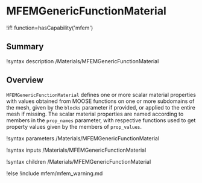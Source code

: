 # MFEMGenericFunctionMaterial

!if! function=hasCapability('mfem')

## Summary

!syntax description /Materials/MFEMGenericFunctionMaterial

## Overview

`MFEMGenericFunctionMaterial` defines one or more scalar material properties with values obtained from MOOSE functions on
one or more subdomains of the mesh, given by the `blocks` parameter if provided, or applied to the
entire mesh if missing. The scalar material properties are named according to members in the
`prop_names` parameter, with respective functions used to get property values given by the members of `prop_values`.

!syntax parameters /Materials/MFEMGenericFunctionMaterial

!syntax inputs /Materials/MFEMGenericFunctionMaterial

!syntax children /Materials/MFEMGenericFunctionMaterial

!else
!include mfem/mfem_warning.md
